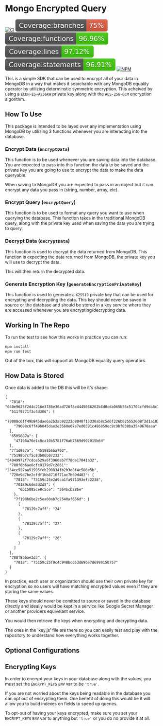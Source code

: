 # Mongo Encrypted Query
[![CI](https://github.com/ipbyrne/mongo-encrypted-query/actions/workflows/ci.yml/badge.svg)](https://github.com/ipbyrne/mongo-encrypted-query/actions/workflows/ci.yml)
![Branches](./coverage/badge-branches.svg)
![Functions](./coverage/badge-functions.svg)
![Lines](./coverage/badge-lines.svg)
![Statements](./coverage/badge-statements.svg)
[![NPM](https://nodei.co/npm/@ipbyrne/mongo-encrypted-query.png?mini=true)](https://npmjs.org/package/@ipbyrne/mongo-encrypted-query)

This is a simple SDK that can be used to encrypt all of your data in MongoDB in a way that makes it searchable with any MongoDB equality operator by utilizing determinstic symmetric encryption. This acheived by using a `ECDH-ES+A256KW` private key along with the `AES-256-GCM` encryption algorithm.

## How To Use

This package is intended to be layed over any implementation using MongoDB by utilizing 3 functions whenever you are interacting into the database.

### Encrypt Data (`encryptData`)
This function is to be used whenever you are saving data into the database. You are expected to pass into this function the data to be saved and the private key you are going to use to encrypt the data to make the data queryable.

When saving to MongoDB you are expected to pass in an object but it can encrypt any data you pass in (string, number, array, etc).

### Encrypt Query (`encryptQuery`)
This function is to be used to format any query you want to use when querying the database. This function takes in the traditional MongoDB query, along with the private key used when saving the data you are trying to query.

### Decrypt Data (`decryptData`)
This function is used to decrypt the data returned from MongoDB. This function is expecting the data returned from MongoDB, the private key you will use to decrypt the data.

This will then return the decrypted data.

### Generate Encryption Key (`generateEncryptionPrivateKey`)
This function is used to generate a `X25519` private key that can be used for encrypting and decrypting the data. This key should never be saved in source or the database and should be stored in a key service where they are accessed whenever you are encrypting/decrypting data.

## Working In The Repo

To run the test to see how this works in practice you can run:
```
npm install
npm run test
```

Out of the box, this will support all MongoDB equality query operators.

## How Data is Stored

Once data is added to the DB this will be it's shape:
```
{
  "7818": "640e9625f2d4c216e3786e36ad726f8e4445086202b8d0cda065b56c51704cfd9da8c7d75500cb88cbfd8ae328",
  "511f9771f3c4d306": [
    "79088c6ff49b845dae6a2b2ab92222d8040f15330ab8c5d6f226b625552608f2d1a1839e1b02",
    "79088c6ff49b845dae2e3560e07e7ed0591c486059ec9c9bf838ba3549670aaa"
  ],
  "6505887a": [
    "47198a76e1c8ca10b5781f76ab7569d902015b6d"
  ],
  "7f1d957a": "45198b6ba792",
  "75198b7cf5c8db06b07232": "54049972f7cdce529a6f3960ab7f78de17041a32",
  "780f8b6ae6cfc8179d7c2861": "234cc927aa91995feb290834fb2b3e8f4c580e5b",
  "720e9d7be2cfdf1bb8710f71ac7b69d402": {
    "7818": "75159c25e2d9ca1fa971393efc2238",
    "70189c6de2d2d8": {
      "6b15885ce8c5ce": "264bcb28be"
    },
    "7f198b6be2c5ea00ab7c2540af656d": [
      {
        "78129c7aff": "24"
      },
      {
        "78129c7aff": "27"
      },
      {
        "78129c7aff": "26"
      }
    ]
  },
  "780f8b6ae2d3": {
    "7818": "75159c25f0c4c948bc653d69be7d6999150757"
  }
}
```

In practice, each user or organization should use their own private key for encryption so no users will have matching encrypted values even if they are storing the same values.

These keys should never be comitted to source or saved in the database directly and ideally would be kept in a service like Google Secret Manager or another providers equivelant service. 

You would then retrieve the keys when encrypting and decrypting data.

The ones in the 'key.js' file are there so you can easily test and play with the repository to understand how everything works together.

## Optional Configurations

## Encrypting Keys
In order to encrypt your keys in your database along with the values, you must set the `ENCRYPT_KEYS` `ENV` var to be `'true'`.

If you are not worried about the keys being readable in the database you can opt out of encrypting them. One benefit of doing this would be it will allow you to build indexes on fields to speed up queries.

To opt-out of having your keys encrypted, make sure you set your `ENCRYPT_KEYS` `ENV` var to anything but `'true'` or you do no provide it at all.

